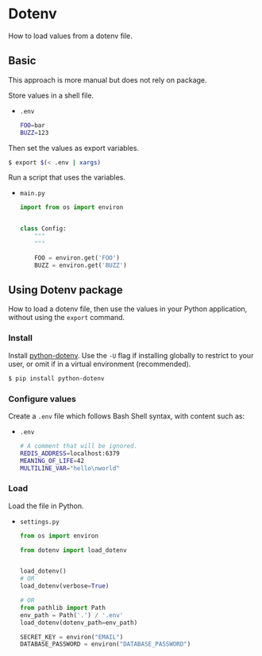 # Dotenv

How to load values from a dotenv file.

## Basic

This approach is more manual but does not rely on package.

Store values in a shell file.

- `.env`
    ```sh
    FOO=bar
    BUZZ=123
    ```

Then set the values as export variables.

```sh
$ export $(< .env | xargs)
```

Run a script that uses the variables.

- `main.py`
    ```python
    import from os import environ


    class Config:
        """
        """

        FOO = environ.get('FOO')
        BUZZ = environ.get('BUZZ')
    ```


## Using Dotenv package

How to load a dotenv file, then use the values in your Python application, without using the `export` command.

### Install

Install [python-dotenv](https://pypi.org/project/python-dotenv/). Use the `-U` flag if installing globally to restrict to your user, or omit if in a virtual environment (recommended).

```sh
$ pip install python-dotenv
```

### Configure values

Create a `.env` file which follows Bash Shell syntax, with content such as:

- `.env`
    ```sh
    # A comment that will be ignored.
    REDIS_ADDRESS=localhost:6379
    MEANING_OF_LIFE=42
    MULTILINE_VAR="hello\nworld"
    ```

### Load

Load the file in Python.

- `settings.py`
    ```python
    from os import environ

    from dotenv import load_dotenv


    load_dotenv()
    # OR
    load_dotenv(verbose=True)

    # OR
    from pathlib import Path 
    env_path = Path('.') / '.env'
    load_dotenv(dotenv_path=env_path)

    SECRET_KEY = environ("EMAIL")
    DATABASE_PASSWORD = environ("DATABASE_PASSWORD")
    ```
